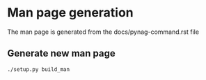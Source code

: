 Man page generation
===================
The man page is generated from the docs/pynag-command.rst file

Generate new man page
---------------------
```
./setup.py build_man
```
